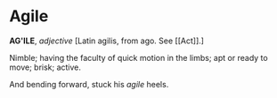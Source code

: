 # Agile

**AG'ILE**, _adjective_ \[Latin agilis, from ago. See [[Act]].\]

Nimble; having the faculty of quick motion in the limbs; apt or ready to move; brisk; active.

And bending forward, stuck his _agile_ heels.
